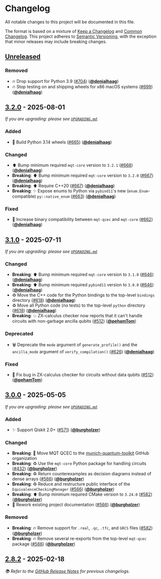 <!-- Entries in each category are sorted by merge time, with the latest PRs appearing first. -->

# Changelog

All notable changes to this project will be documented in this file.

The format is based on a mixture of [Keep a Changelog] and [Common Changelog].
This project adheres to [Semantic Versioning], with the exception that minor releases may include breaking changes.

## [Unreleased]

### Removed

- 🔥 Drop support for Python 3.9 ([#704]) ([**@denialhaag**])
- 🔥 Stop testing on and shipping wheels for x86 macOS systems ([#699]) ([**@denialhaag**])

## [3.2.0] - 2025-08-01

_If you are upgrading: please see [`UPGRADING.md`](UPGRADING.md#320)._

### Added

- 🐍 Build Python 3.14 wheels ([#665]) ([**@denialhaag**])

### Changed

- ⬆️ Bump minimum required `mqt-core` version to `3.2.1` ([#668]) ([**@denialhaag**])
- **Breaking**: ⬆️ Bump minimum required `mqt-core` version to `3.2.0` ([#667]) ([**@denialhaag**])
- **Breaking**: ⬆️ Require C++20 ([#667]) ([**@denialhaag**])
- **Breaking**: ✨ Expose enums to Python via `pybind11`'s new (`enum.Enum`-compatible) `py::native_enum` ([#663]) ([**@denialhaag**])

### Fixed

- 🚸 Increase binary compatibility between `mqt-qcec` and `mqt-core` ([#662]) ([**@denialhaag**])

## [3.1.0] - 2025-07-11

_If you are upgrading: please see [`UPGRADING.md`](UPGRADING.md#310)._

### Changed

- **Breaking**: ⬆️ Bump minimum required `mqt-core` version to `3.1.0` ([#646]) ([**@denialhaag**])
- **Breaking**: ⬆️ Bump minimum required `pybind11` version to `3.0.0` ([#646]) ([**@denialhaag**])
- ♻️ Move the C++ code for the Python bindings to the top-level `bindings` directory ([#618]) ([**@denialhaag**])
- ♻️ Move all Python code (no tests) to the top-level `python` directory ([#618]) ([**@denialhaag**])
- **Breaking**: 💥 ZX-calculus checker now reports that it can't handle circuits with non-garbage ancilla qubits ([#512]) ([**@pehamTom**])

### Deprecated

- 🗑️ Deprecate the `mode` argument of `generate_profile()` and the `ancilla_mode` argument of `verify_compilation()` ([#626]) ([**@denialhaag**])

### Fixed

- 🐛 Fix bug in ZX-calculus checker for circuits without data qubits ([#512]) ([**@pehamTom**])

## [3.0.0] - 2025-05-05

_If you are upgrading: please see [`UPGRADING.md`](UPGRADING.md#300)._

### Added

- ✨ Support Qiskit 2.0+ ([#571]) ([**@burgholzer**])

### Changed

- **Breaking**: 🚚 Move MQT QCEC to the [munich-quantum-toolkit] GitHub organization
- **Breaking**: ♻️ Use the `mqt-core` Python package for handling circuits ([#432]) ([**@burgholzer**])
- **Breaking**: ♻️ Return counterexamples as decision diagrams instead of dense arrays ([#566]) ([**@burgholzer**])
- **Breaking**: ♻️ Reduce and restructure public interface of the `EquivalenceCheckingManager` ([#566]) ([**@burgholzer**])
- **Breaking**: ⬆️ Bump minimum required CMake version to `3.24.0` ([#582]) ([**@burgholzer**])
- 📝 Rework existing project documentation ([#566]) ([**@burgholzer**])

### Removed

- **Breaking**: 🔥 Remove support for `.real`, `.qc`, `.tfc`, and `GRCS` files ([#582]) ([**@burgholzer**])
- **Breaking**: 🔥 Remove several re-exports from the top-level `mqt-qcec` package ([#566]) ([**@burgholzer**])

## [2.8.2] - 2025-02-18

_📚 Refer to the [GitHub Release Notes] for previous changelogs._

<!-- Version links -->

[unreleased]: https://github.com/munich-quantum-toolkit/qcec/compare/v3.2.0...HEAD
[3.2.0]: https://github.com/munich-quantum-toolkit/qcec/releases/tag/v3.2.0
[3.1.0]: https://github.com/munich-quantum-toolkit/qcec/releases/tag/v3.1.0
[3.0.0]: https://github.com/munich-quantum-toolkit/qcec/releases/tag/v3.0.0
[2.8.2]: https://github.com/munich-quantum-toolkit/qcec/releases/tag/v2.8.2

<!-- PR links -->

[#704]: https://github.com/munich-quantum-toolkit/qcec/pull/704
[#699]: https://github.com/munich-quantum-toolkit/qcec/pull/699
[#668]: https://github.com/munich-quantum-toolkit/qcec/pull/668
[#667]: https://github.com/munich-quantum-toolkit/qcec/pull/667
[#665]: https://github.com/munich-quantum-toolkit/qcec/pull/663
[#663]: https://github.com/munich-quantum-toolkit/qcec/pull/663
[#662]: https://github.com/munich-quantum-toolkit/qcec/pull/662
[#646]: https://github.com/munich-quantum-toolkit/qcec/pull/646
[#626]: https://github.com/munich-quantum-toolkit/qcec/pull/626
[#618]: https://github.com/munich-quantum-toolkit/qcec/pull/618
[#582]: https://github.com/munich-quantum-toolkit/qcec/pull/582
[#571]: https://github.com/munich-quantum-toolkit/qcec/pull/571
[#566]: https://github.com/munich-quantum-toolkit/qcec/pull/566
[#512]: https://github.com/munich-quantum-toolkit/qcec/pull/512
[#432]: https://github.com/munich-quantum-toolkit/qcec/pull/432

<!-- Contributor -->

[**@burgholzer**]: https://github.com/burgholzer
[**@pehamTom**]: https://github.com/pehamTom
[**@denialhaag**]: https://github.com/denialhaag

<!-- General links -->

[Keep a Changelog]: https://keepachangelog.com/en/1.1.0/
[Common Changelog]: https://common-changelog.org
[Semantic Versioning]: https://semver.org/spec/v2.0.0.html
[GitHub Release Notes]: https://github.com/munich-quantum-toolkit/qcec/releases
[munich-quantum-toolkit]: https://github.com/munich-quantum-toolkit

